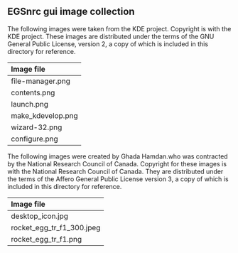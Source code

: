## EGSnrc gui image collection

The following images were taken from the KDE project. Copyright is with the KDE project.
These images are distributed under the terms of the GNU General Public License, version 2,
a copy of which is included in this directory for reference.

 Image file                 |
:---------------------------|
 file-manager.png           |
 contents.png               |
 launch.png                 |
 make_kdevelop.png          |
 wizard-32.png              |
 configure.png              |


The following images were created by Ghada Hamdan.who was contracted by the National Research
Council of Canada. Copyright for these images is with the National Research Council of Canada.
They are distributed under the terms of the Affero General Public License version 3, a copy of
which is included in this directory for reference.

 Image file                 |
:---------------------------|
 desktop_icon.jpg           |
 rocket_egg_tr_f1_300.jpeg  |
 rocket_egg_tr_f1.png       |

